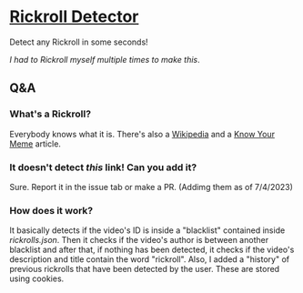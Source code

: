 # [Rickroll Detector](https://pggamer2.github.io/Rickroll-Detector/)
Detect any Rickroll in some seconds!

*I had to Rickroll myself multiple times to make this*.

## Q&A

### What's a Rickroll?
Everybody knows what it is. There's also a [Wikipedia](https://wikipedia.org/wiki/Rickrolling) and a [Know Your Meme](https://knowyourmeme.com/memes/rickroll) article.

### It doesn't detect *this* link! Can you add it?
Sure. Report it in the issue tab or make a PR. 
(Addimg them as of 7/4/2023)

### How does it work?
It basically detects if the video's ID is inside a "blacklist" contained inside *rickrolls.json*. Then it checks if the video's author is between another blacklist and after that, if nothing has been detected, it checks if the video's description and title contain the word "rickroll".
Also, I added a "history" of previous rickrolls that have been detected by the user. These are stored using cookies.
